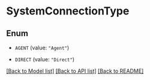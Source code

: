# SystemConnectionType

## Enum


* `AGENT` (value: `"Agent"`)

* `DIRECT` (value: `"Direct"`)


[[Back to Model list]](../README.md#documentation-for-models) [[Back to API list]](../README.md#documentation-for-api-endpoints) [[Back to README]](../README.md)


